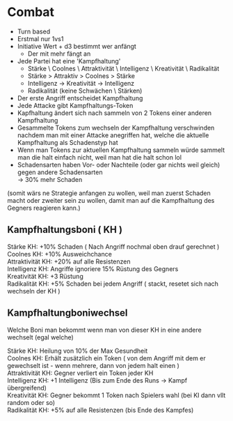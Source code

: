 # Combat

- Turn based
- Erstmal nur 1vs1
- Initiative Wert + d3 bestimmt wer anfängt
  - Der mit mehr fängt an
- Jede Partei hat eine 'Kampfhaltung'
  - Stärke \ Coolnes \ Attraktivität \ Intelligenz \ Kreativität \ Radikalität
  - Stärke > Attraktiv > Coolnes > Stärke
  - Intelligenz -> Kreativität -> Intelligenz
  - Radikalität (keine Schwächen \ Stärken)
- Der erste Angriff entscheidet Kampfhaltung
- Jede Attacke gibt Kampfhaltungs-Token
- Kapfhaltung ändert sich nach sammeln von 2 Tokens einer anderen Kampfhaltung
- Gesammelte Tokens zum wechseln der Kampfhaltung verschwinden nachdem man mit einer Attacke anegriffen hat, welche die aktuelle Kampfhaltung als Schadenstyp hat
- Wenn man Tokens zur aktuellen Kampfhaltung sammeln würde sammelt man die halt einfach nicht, weil man hat die halt schon lol
- Schadensarten haben Vor- oder Nachteile (oder gar nichts weil gleich) gegen andere Schadensarten \
   -> 30% mehr Schaden

(somit wärs ne Strategie anfangen zu wollen, weil man zuerst Schaden macht oder zweiter sein zu wollen, damit man auf die Kampfhaltung des Gegners reagieren kann.)

## Kampfhaltungsboni ( KH )

Stärke KH: +10% Schaden ( Nach Angriff nochmal oben drauf gerechnet ) \
Coolnes KH: +10% Ausweichchance \
Attraktivität KH: +20% auf alle Resistenzen \
Intelligenz KH: Angriffe ignoriere 15% Rüstung des Gegners \
Kreativität KH: +3 Rüstung \
Radikalität KH: +5% Schaden bei jedem Angriff ( stackt, resetet sich nach wechseln der KH )

## Kampfhaltungboniwechsel

Welche Boni man bekommt wenn man von dieser KH in eine andere wechselt (egal welche)

Stärke KH: Heilung von 10% der Max Gesundheit \
Coolnes KH: Erhält zusätzlich ein Token ( von dem Angriff mit dem er gewechselt ist - wenn mehrere, dann von jedem halt einen ) \
Attraktivität KH: Gegner verliert ein Token jeder KH \
Intelligenz KH: +1 Intelligenz (Bis zum Ende des Runs -> Kampf übergreifend) \
Kreativität KH: Gegner bekommt 1 Token nach Spielers wahl (bei KI dann vllt random oder so) \
Radikalität KH: +5% auf alle Resistenzen (bis Ende des Kampfes)
